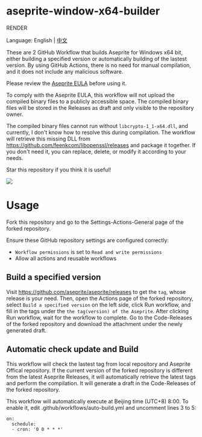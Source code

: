 # aseprite-window-x64-builder

RENDER


Language: English | [中文](./locales/zh-cn.md)

These are 2 GitHub Workflow that builds Aseprite for Windows x64 bit, either building a specified version or automatically building of the lastest version. By using GitHub Actions, there is no need for manual compilation, and it does not include any malicious software.

Please review the [Aseprite EULA](https://github.com/aseprite/aseprite/blob/main/EULA.txt) before using it.

To comply with the Aseprite EULA, this workflow will not upload the compiled binary files to a publicly accessible space. The compiled binary files will be stored in the Releases as draft and only visible to the repository owner.

The compiled binary files cannot run without `libcrypto-1_1-x64.dll`, and currently, I don't know how to resolve this during compilation. The workflow will retrieve this missing DLL from https://github.com/feenkcom/libopenssl/releases and package it together. If you don't need it, you can replace, delete, or modify it according to your needs.

Star this repository if you think it is useful!

![](https://moe-counter.glitch.me/get/@FBIK.aseprite-window-x64-builder)

# Usage

Fork this repository and go to the Settings-Actions-General page of the forked repository.

Ensure these GitHub repository settings are configured correctly:

-   `Workflow permissions` is set to `Read and write permissions`
-   Allow all actions and reusable workflows

## Build a specified version

Visit https://github.com/aseprite/aseprite/releases to get the `tag`, whose release is your need. Then, open the Actions page of the forked repository, select `Build a specified version` on the left side, click Run workflow, and fill in the tags under the `the tag(version) of the Aseprite`. After clicking Run workflow, wait for the workflow to complete. Go to the Code-Releases of the forked repository and download the attachment under the newly generated draft.

## Automatic check update and Build

This workflow will check the lastest tag from local repository and Aseprite Offical repository. If the current version of the forked repository is different from the latest Aseprite Releases, it will automatically retrieve the latest tags and perform the compilation. It will generate a draft in the Code-Releases of the forked repository.

This workflow will automatically execute at Beijing time (UTC+8) 8:00. To enable it, edit .github/workflows/auto-build.yml and uncomment lines 3 to 5:

```
on:
  schedule:
  - cron: '0 0 * * *'
```
